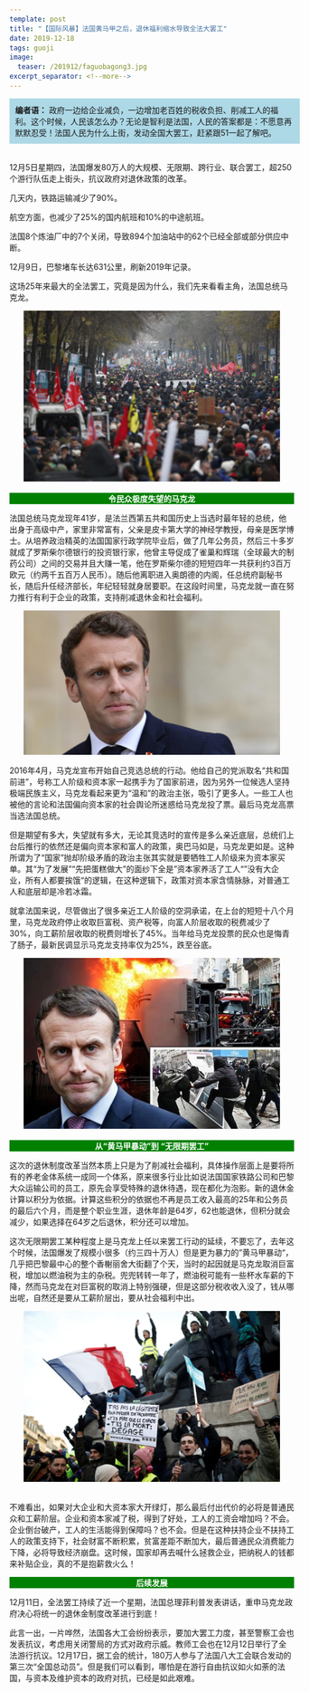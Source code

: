 ```yaml
---
template: post
title: "【国际风暴】法国黄马甲之后，退休福利缩水导致全法大罢工"
date: 2019-12-18
tags: guoji
image:
  teaser: /201912/faguobagong3.jpg
excerpt_separator: <!--more-->
---
```


<div style="width:98%;padding:10px;background-color:lightblue;margin:0;">
<strong>编者语：</strong> 政府一边给企业减负，一边增加老百姓的税收负担、削减工人的福利。这个时候，人民该怎么办？无论是智利是法国，人民的答案都是：不愿意再默默忍受！法国人民为什么上街，发动全国大罢工，赶紧跟51一起了解吧。
</div><br>

12月5日星期四，法国爆发80万人的大规模、无限期、跨行业、联合罢工，超250个游行队伍走上街头，抗议政府对退休政策的改革。

几天内，铁路运输减少了90%。

航空方面，也减少了25%的国内航班和10%的中途航班。

法国8个炼油厂中的7个关闭，导致894个加油站中的62个已经全部或部分供应中断。

12月9日，巴黎堵车长达631公里，刷新2019年记录。

这场25年来最大的全法罢工，究竟是因为什么，我们先来看看主角，法国总统马克龙。

<div style="text-align:center"><img src="/images/201912/faguobagong1.jpg" width="90%"></div><br>

<div style="text-align:center;background-color:green;color:white"><strong>令民众极度失望的马克龙</strong></div>

法国总统马克龙现年41岁，是法兰西第五共和国历史上当选时最年轻的总统，他出身于高级中产，家里非常富有，父亲是皮卡第大学的神经学教授，母亲是医学博士。从培养政治精英的法国国家行政学院毕业后，做了几年公务员，然后三十多岁就成了罗斯柴尔德银行的投资银行家，他曾主导促成了雀巢和辉瑞（全球最大的制药公司）之间的交易并且大赚一笔，他在罗斯柴尔德的短短四年一共获利约3百万欧元（约两千五百万人民币）。随后他离职进入奥朗德的内阁，任总统府副秘书长，随后升任经济部长，年纪轻轻就身居要职。在这段时间里，马克龙就一直在努力推行有利于企业的政策，支持削减退休金和社会福利。

<div style="text-align:center"><img src="/images/201912/faguobagong2.jpg" width="90%"></div>

2016年4月，马克龙宣布开始自己竞选总统的行动。他给自己的党派取名“共和国前进”，号称工人阶级和资本家一起携手为了国家前进，因为另外一位候选人坚持极端民族主义，马克龙看起来更为“温和”的政治主张，吸引了更多人。一些工人也被他的言论和法国偏向资本家的社会舆论所迷惑给马克龙投了票。最后马克龙高票当选法国总统。

但是期望有多大，失望就有多大，无论其竞选时的宣传是多么亲近底层，总统们上台后推行的依然还是偏向资本家和富人的政策，奥巴马如是，马克龙更如是。这种所谓为了“国家”抛却阶级矛盾的政治主张其实就是要牺牲工人阶级来为资本家买单。其“为了发展”“先把蛋糕做大”的面纱下全是”资本家养活了工人“”没有大企业，所有人都要挨饿“的逻辑，在这种逻辑下，政策对资本家含情脉脉，对普通工人和底层却是冷若冰霜。

就拿法国来说，尽管做出了很多亲近工人阶级的空洞承诺，在上台的短短十八个月里，马克龙政府停止收取巨富税、资产税等，向富人阶层收取的税费减少了30%，向工薪阶层收取的税费则增长了45%。当年给马克龙投票的民众也是悔青了肠子，最新民调显示马克龙支持率仅为25%，跌至谷底。

<div style="text-align:center"><img src="/images/201912/faguobagong3.jpg" width="90%"></div><br>

<div style="text-align:center;background-color:green;color:white"><strong>从“黄马甲暴动”到 “无限期罢工”</strong></div>

这次的退休制度改革当然本质上只是为了削减社会福利，具体操作层面上是要将所有的养老金体系统一成同一个体系，原来很多行业比如说法国国家铁路公司和巴黎大众运输公司的员工，原先会享受特殊的退休待遇，现在都化为泡影。新的退休金计算以积分为依据。计算这些积分的依据也不再是员工收入最高的25年和公务员的最后六个月，而是整个职业生涯，退休年龄是64岁，62也能退休，但积分就会减少，如果选择在64岁之后退休，积分还可以增加。

这次无限期罢工某种程度上是马克龙上任以来罢工行动的延续，不要忘了，去年这个时候，法国爆发了规模小很多（约三四十万人）但是更为暴力的”黄马甲暴动“，几乎把巴黎最中心的整个香榭丽舍大街翻了个天，当时的起因就是马克龙取消巨富税，增加以燃油税为主的杂税。兜兜转转一年了，燃油税可能有一些杯水车薪的下降，然而马克龙在对巨富税的取消上特别强硬，但是这部分税收收入没了，钱从哪出呢，自然还是要从工薪阶层出，要从社会福利中出。

<div style="text-align:center"><img src="/images/201912/faguobagong4.jpg" width="90%"></div><br>

不难看出，如果对大企业和大资本家大开绿灯，那么最后付出代价的必将是普通民众和工薪阶层。企业和资本家减了税，得到了好处，工人的工资会增加吗？不会。企业倒台破产，工人的生活能得到保障吗？也不会。但是在这种扶持企业不扶持工人的政策支持下，社会财富不断积累，贫富差距不断加大，最后普通民众消费能力下降，必将导致经济崩盘。这时候，国家却再去喊什么拯救企业，把纳税人的钱都来补贴企业，真的不是抱薪救火么！

<div style="text-align:center;background-color:green;color:white"><strong>后续发展</strong></div>

12月11日，全法罢工持续了近一个星期，法国总理菲利普发表讲话，重申马克龙政府决心将统一的退休金制度改革进行到底！

此言一出，一片哗然，法国各大工会纷纷表示，要加大罢工力度，甚至警察工会也发表抗议，考虑用关闭警局的方式对政府示威。教师工会也在12月12日举行了全法游行抗议。12月17日，据工会的统计，180万人参与了法国八大工会联合发动的第三次“全国总动员”。但是我们可以看到，哪怕是在游行自由抗议如火如荼的法国，与资本及维护资本的政府对抗，已经是如此艰难。
